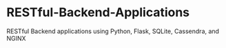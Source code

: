 # RESTful-Backend-Applications
RESTful Backend applications using Python, Flask, SQLite, Cassendra, and NGINX
